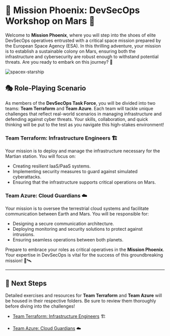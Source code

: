 # 🚀 **Mission Phoenix: DevSecOps Workshop on Mars** 🌌

Welcome to **Mission Phoenix**, where you will step into the shoes of elite DevSecOps operatives entrusted with a critical space mission prepared by the European Space Agency (ESA). In this thrilling adventure, your mission is to establish a sustainable colony on Mars, ensuring both the infrastructure and cybersecurity are robust enough to withstand potential threats. Are you ready to embark on this journey? 🌠



![spacex-starship](https://github.com/user-attachments/assets/01f6aa0e-1da2-4e73-9d5d-290486e9a087)



## 🎭 **Role-Playing Scenario**

As members of the **DevSecOps Task Force**, you will be divided into two teams: **Team Terraform** and **Team Azure**. Each team will tackle unique challenges that reflect real-world scenarios in managing infrastructure and defending against cyber threats. Your skills, collaboration, and quick thinking will be put to the test as you navigate this high-stakes environment!

### **Team Terraform: Infrastructure Engineers 🏗️**
Your mission is to deploy and manage the infrastructure necessary for the Martian station. You will focus on:
- Creating resilient IaaS/PaaS systems.
- Implementing security measures to guard against simulated cyberattacks.
- Ensuring that the infrastructure supports critical operations on Mars.

### **Team Azure: Cloud Guardians ☁️**
Your mission is to oversee the terrestrial cloud systems and facilitate communication between Earth and Mars. You will be responsible for:
- Designing a secure communication architecture.
- Deploying monitoring and security solutions to protect against intrusions.
- Ensuring seamless operations between both planets.

Prepare to embrace your roles as critical operatives in the **Mission Phoenix**. Your expertise in DevSecOps is vital for the success of this groundbreaking mission! 🌌🛰️

---

## 📂 **Next Steps**

Detailed exercises and resources for **Team Terraform** and **Team Azure** will be housed in their respective folders. Be sure to review them thoroughly before diving into the challenges!

- [Team Terraform: Infrastructure Engineers](Infrastructure_Workshop/Terraform/README.md) 🏗️

- [Team Azure: Cloud Guardians](Infrastructure_Workshop/Azure_CLI/README.md) ☁️
